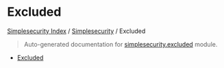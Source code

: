 # Excluded

[Simplesecurity Index](../README.md#simplesecurity-index) /
[Simplesecurity](./index.md#simplesecurity) /
Excluded

> Auto-generated documentation for [simplesecurity.excluded](../../../simplesecurity/excluded.py) module.

- [Excluded](#excluded)
